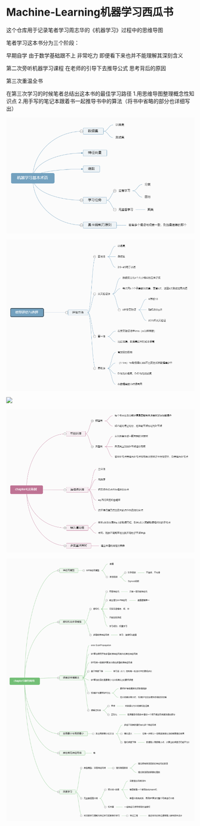 # Machine-Learning机器学习西瓜书

这个仓库用于记录笔者学习周志华的《机器学习》过程中的思维导图

笔者学习这本书分为三个阶段：

早期自学 由于数学基础跟不上 非常吃力 即便看下来也并不能理解其深刻含义

第二次旁听机器学习课程 在老师的引导下去推导公式 思考背后的原因

第三次重温全书

在第三次学习的时候笔者总结出这本书的最佳学习路径
1.用思维导图整理概念性知识点
2.用手写的笔记本跟着书一起推导书中的算法（将书中省略的部分也详细写出）

![](chapter1绪论.png)

![](chapter2模型评估与选择.png)

![](chapter3线性模型.png)

![](chapter4决策树.png)

![](chapter5神经网络.png)
